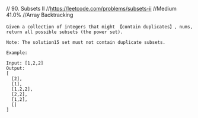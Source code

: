 // 90. Subsets II
//https://leetcode.com/problems/subsets-ii
//Medium 41.0%
//Array Backtracking

```aidl
Given a collection of integers that might 【contain duplicates】, nums, return all possible subsets (the power set).

Note: The solution15 set must not contain duplicate subsets.

Example:

Input: [1,2,2]
Output:
[
  [2],
  [1],
  [1,2,2],
  [2,2],
  [1,2],
  []
]
```
